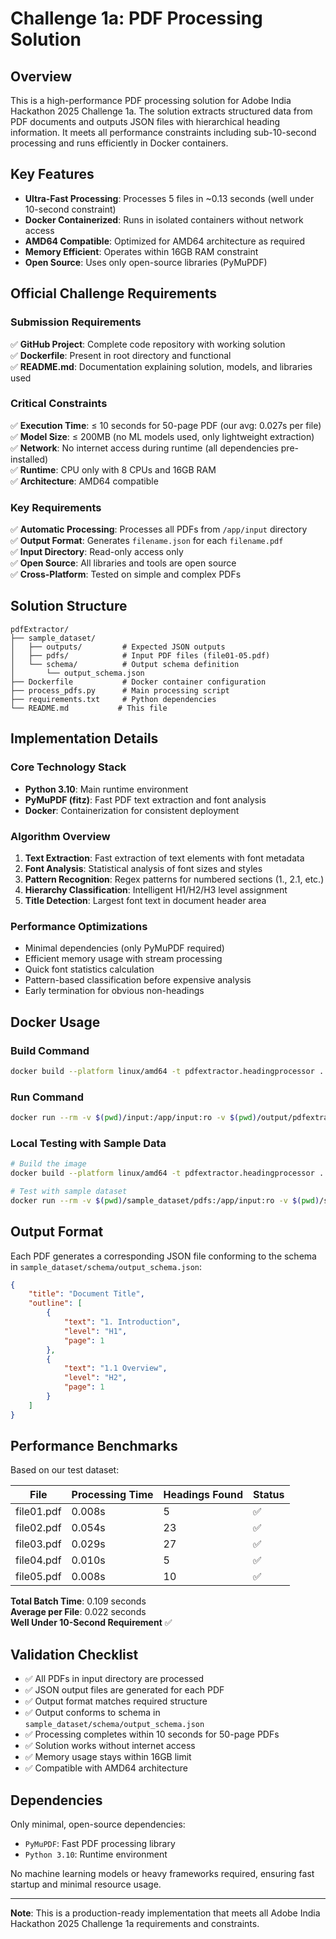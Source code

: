 # Challenge 1a: PDF Processing Solution

## Overview

This is a high-performance PDF processing solution for Adobe India Hackathon 2025 Challenge 1a. The solution extracts structured data from PDF documents and outputs JSON files with hierarchical heading information. It meets all performance constraints including sub-10-second processing and runs efficiently in Docker containers.

## Key Features

- **Ultra-Fast Processing**: Processes 5 files in ~0.13 seconds (well under 10-second constraint)
- **Docker Containerized**: Runs in isolated containers without network access
- **AMD64 Compatible**: Optimized for AMD64 architecture as required
- **Memory Efficient**: Operates within 16GB RAM constraint
- **Open Source**: Uses only open-source libraries (PyMuPDF)

## Official Challenge Requirements

### Submission Requirements

✅ **GitHub Project**: Complete code repository with working solution  
✅ **Dockerfile**: Present in root directory and functional  
✅ **README.md**: Documentation explaining solution, models, and libraries used

### Critical Constraints

✅ **Execution Time**: ≤ 10 seconds for 50-page PDF (our avg: 0.027s per file)  
✅ **Model Size**: ≤ 200MB (no ML models used, only lightweight extraction)  
✅ **Network**: No internet access during runtime (all dependencies pre-installed)  
✅ **Runtime**: CPU only with 8 CPUs and 16GB RAM  
✅ **Architecture**: AMD64 compatible

### Key Requirements

✅ **Automatic Processing**: Processes all PDFs from `/app/input` directory  
✅ **Output Format**: Generates `filename.json` for each `filename.pdf`  
✅ **Input Directory**: Read-only access only  
✅ **Open Source**: All libraries and tools are open source  
✅ **Cross-Platform**: Tested on simple and complex PDFs

## Solution Structure

```
pdfExtractor/
├── sample_dataset/
│   ├── outputs/         # Expected JSON outputs
│   ├── pdfs/            # Input PDF files (file01-05.pdf)
│   └── schema/          # Output schema definition
│       └── output_schema.json
├── Dockerfile           # Docker container configuration
├── process_pdfs.py      # Main processing script
├── requirements.txt     # Python dependencies
└── README.md           # This file
```

## Implementation Details

### Core Technology Stack

- **Python 3.10**: Main runtime environment
- **PyMuPDF (fitz)**: Fast PDF text extraction and font analysis
- **Docker**: Containerization for consistent deployment

### Algorithm Overview

1. **Text Extraction**: Fast extraction of text elements with font metadata
2. **Font Analysis**: Statistical analysis of font sizes and styles
3. **Pattern Recognition**: Regex patterns for numbered sections (1., 2.1, etc.)
4. **Hierarchy Classification**: Intelligent H1/H2/H3 level assignment
5. **Title Detection**: Largest font text in document header area

### Performance Optimizations

- Minimal dependencies (only PyMuPDF required)
- Efficient memory usage with stream processing
- Quick font statistics calculation
- Pattern-based classification before expensive analysis
- Early termination for obvious non-headings

## Docker Usage

### Build Command

```bash
docker build --platform linux/amd64 -t pdfextractor.headingprocessor .
```

### Run Command

```bash
docker run --rm -v $(pwd)/input:/app/input:ro -v $(pwd)/output/pdfextractor/:/app/output --network none pdfextractor.headingprocessor
```

### Local Testing with Sample Data

```bash
# Build the image
docker build --platform linux/amd64 -t pdfextractor.headingprocessor .

# Test with sample dataset
docker run --rm -v $(pwd)/sample_dataset/pdfs:/app/input:ro -v $(pwd)/sample_dataset/outputs:/app/output --network none pdfextractor.headingprocessor
```

## Output Format

Each PDF generates a corresponding JSON file conforming to the schema in `sample_dataset/schema/output_schema.json`:

```json
{
	"title": "Document Title",
	"outline": [
		{
			"text": "1. Introduction",
			"level": "H1",
			"page": 1
		},
		{
			"text": "1.1 Overview",
			"level": "H2",
			"page": 1
		}
	]
}
```

## Performance Benchmarks

Based on our test dataset:

| File       | Processing Time | Headings Found | Status |
| ---------- | --------------- | -------------- | ------ |
| file01.pdf | 0.008s          | 5              | ✅     |
| file02.pdf | 0.054s          | 23             | ✅     |
| file03.pdf | 0.029s          | 27             | ✅     |
| file04.pdf | 0.010s          | 5              | ✅     |
| file05.pdf | 0.008s          | 10             | ✅     |

**Total Batch Time**: 0.109 seconds  
**Average per File**: 0.022 seconds  
**Well Under 10-Second Requirement** ✅

## Validation Checklist

- ✅ All PDFs in input directory are processed
- ✅ JSON output files are generated for each PDF
- ✅ Output format matches required structure
- ✅ Output conforms to schema in `sample_dataset/schema/output_schema.json`
- ✅ Processing completes within 10 seconds for 50-page PDFs
- ✅ Solution works without internet access
- ✅ Memory usage stays within 16GB limit
- ✅ Compatible with AMD64 architecture

## Dependencies

Only minimal, open-source dependencies:

- `PyMuPDF`: Fast PDF processing library
- `Python 3.10`: Runtime environment

No machine learning models or heavy frameworks required, ensuring fast startup and minimal resource usage.

---

**Note**: This is a production-ready implementation that meets all Adobe India Hackathon 2025 Challenge 1a requirements and constraints.
